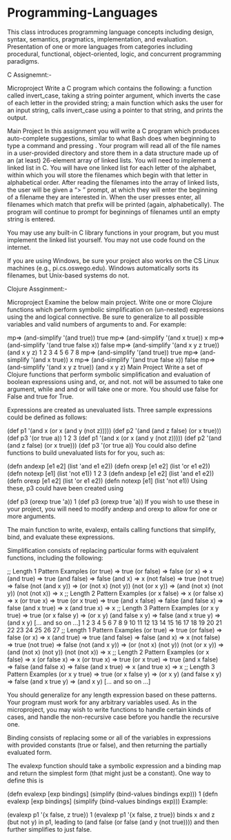 # Programming-Languages
This class introduces programming language concepts including design, syntax, semantics, pragmatics, implementation, and evaluation. Presentation of one or more languages from categories including procedural, functional, object-oriented, logic, and concurrent programming paradigms.

C Assignemnt:-

Microproject
Write a C program which contains the following: a function called invert_case, taking a string pointer argument, which inverts the case of each letter in the provided string; a main function which asks the user for an input string, calls invert_case using a pointer to that string, and prints the output.

Main Project
In this assignment you will write a C program which produces auto-complete suggestions, similar to what Bash does when beginning to type a command and pressing . Your program will read all of the file names in a user-provided directory and store them in a data structure made up of an (at least) 26-element array of linked lists. You will need to implement a linked list in C. You will have one linked list for each letter of the alphabet, within which you will store the filenames which begin with that letter in alphabetical order. After reading the filenames into the array of linked lists, the user will be given a “> ” prompt, at which they will enter the beginning of a filename they are interested in. When the user presses enter, all filenames which match that prefix will be printed (again, alphabetically). The program will continue to prompt for beginnings of filenames until an empty string is entered.

You may use any built-in C library functions in your program, but you must implement the linked list yourself. You may not use code found on the internet.

If you are using Windows, be sure your project also works on the CS Linux machines (e.g., pi.cs.oswego.edu). Windows automatically sorts its filenames, but Unix-based systems do not.


Clojure Assginment:-

Microproject
Examine the below main project. Write one or more Clojure functions which perform symbolic simplification on (un-nested) expressions using the and logical connective. Be sure to generalize to all possible variables and valid numbers of arguments to and. For example: 

mp=> (and-simplify '(and true))
true
mp=> (and-simplify '(and x true))
x
mp=> (and-simplify '(and true false x))
false
mp=> (and-simplify '(and x y z true))
(and x y z)
1
2
3
4
5
6
7
8
mp=> (and-simplify '(and true))
true
mp=> (and-simplify '(and x true))
x
mp=> (and-simplify '(and true false x))
false
mp=> (and-simplify '(and x y z true))
(and x y z)
Main Project
Write a set of Clojure functions that perform symbolic simplification and evaluation of boolean expressions using and, or, and not. not will be assumed to take one argument, while and and or will take one or more. You should use false for False and true for True.

Expressions are created as unevaluated lists. Three sample expressions could be defined as follows:

 (def p1 '(and x (or x (and y (not z)))))
 (def p2 '(and (and z false) (or x true)))
 (def p3 '(or true a))
1
2
3
 (def p1 '(and x (or x (and y (not z)))))
 (def p2 '(and (and z false) (or x true)))
 (def p3 '(or true a))
You could also define functions to build unevaluated lists for for you, such as:

 (defn andexp [e1 e2] (list 'and e1 e2))
 (defn orexp  [e1 e2] (list 'or e1 e2))
 (defn notexp [e1] (list 'not e1))
1
2
3
 (defn andexp [e1 e2] (list 'and e1 e2))
 (defn orexp  [e1 e2] (list 'or e1 e2))
 (defn notexp [e1] (list 'not e1))
Using these, p3 could have been created using

(def p3 (orexp true 'a))
1
(def p3 (orexp true 'a))
If you wish to use these in your project, you will need to modify andexp and orexp to allow for one or more arguments.

The main function to write, evalexp, entails calling functions that simplify, bind, and evaluate these expressions.

Simplification consists of replacing particular forms with equivalent functions, including the following:

;; Length 1 Pattern Examples
(or true) => true
(or false) => false
(or x) => x
(and true) => true
(and false) => false
(and x) => x
(not false) => true
(not true) => false
(not (and x y)) => (or (not x) (not y))
(not (or x y)) => (and (not x) (not y))
(not (not x)) => x
;; Length 2 Pattern Examples
(or x false) => x
(or false x) => x
(or true x) => true
(or x true) => true
(and x false) => false
(and false x) => false
(and x true) => x
(and true x) => x
;; Length 3 Pattern Examples
(or x y true) => true
(or x false y) => (or x y)
(and false x y) => false
(and x true y) => (and x y)
[... and so on ...]
1
2
3
4
5
6
7
8
9
10
11
12
13
14
15
16
17
18
19
20
21
22
23
24
25
26
27
;; Length 1 Pattern Examples
(or true) => true
(or false) => false
(or x) => x
(and true) => true
(and false) => false
(and x) => x
(not false) => true
(not true) => false
(not (and x y)) => (or (not x) (not y))
(not (or x y)) => (and (not x) (not y))
(not (not x)) => x
;; Length 2 Pattern Examples
(or x false) => x
(or false x) => x
(or true x) => true
(or x true) => true
(and x false) => false
(and false x) => false
(and x true) => x
(and true x) => x
;; Length 3 Pattern Examples
(or x y true) => true
(or x false y) => (or x y)
(and false x y) => false
(and x true y) => (and x y)
[... and so on ...]

You should generalize for any length expression based on these patterns. Your program must work for any arbitrary variables used. As in the microproject, you may wish to write functions to handle certain kinds of cases, and handle the non-recursive case before you handle the recursive one.

Binding consists of replacing some or all of the variables in expressions with provided constants (true or false), and then returning the partially evaluated form.

The evalexp function should take a symbolic expression and a binding map and return the simplest form (that might just be a constant). One way to define this is

  (defn evalexp [exp bindings] (simplify (bind-values bindings exp)))
1
  (defn evalexp [exp bindings] (simplify (bind-values bindings exp)))
Example:

(evalexp p1 '{x false, z true})
1
(evalexp p1 '{x false, z true})
binds x and z (but not y) in p1, leading to (and false (or false (and y (not true)))) and then further simplifies to just false.


